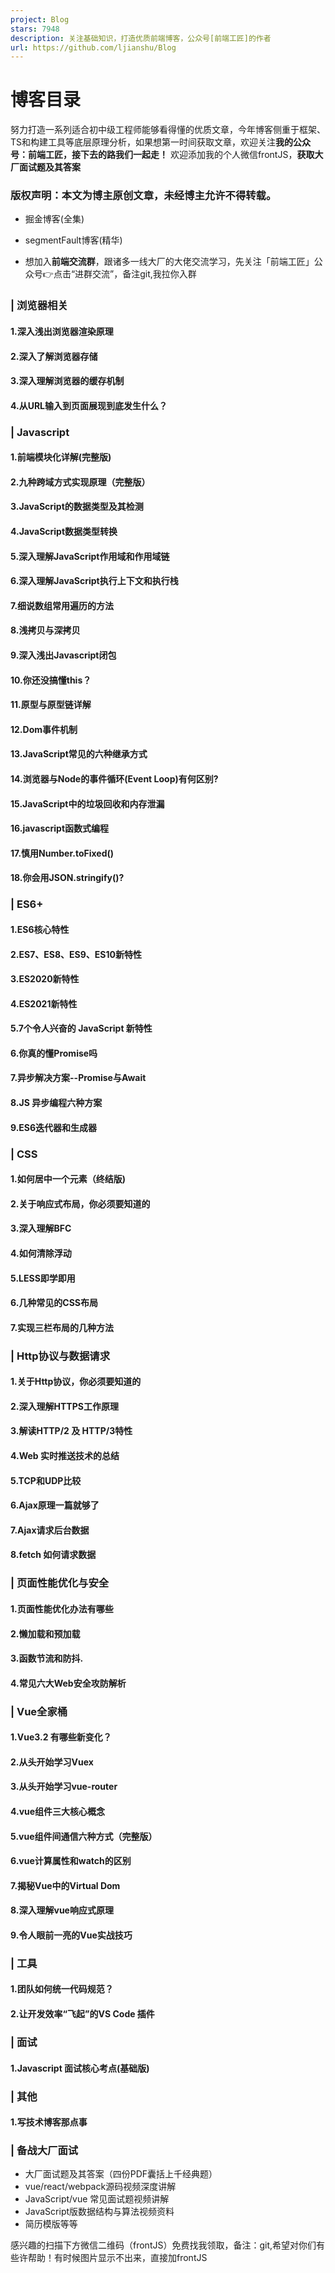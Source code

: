 ```yaml
---
project: Blog
stars: 7948
description: 关注基础知识，打造优质前端博客，公众号[前端工匠]的作者
url: https://github.com/ljianshu/Blog
---
```


博客目录
====

努力打造一系列适合初中级工程师能够看得懂的优质文章，今年博客侧重于框架、TS和构建工具等底层原理分析，如果想第一时间获取文章，欢迎关注**我的公众号：前端工匠，接下去的路我们一起走！** 欢迎添加我的个人微信frontJS，**获取大厂面试题及其答案**

### 版权声明：本文为博主原创文章，未经博主允许不得转载。

-   掘金博客(全集)
    
-   segmentFault博客(精华)
    
-   想加入**前端交流群**，跟诸多一线大厂的大佬交流学习，先关注「前端工匠」公众号👉点击“进群交流”，备注git,我拉你入群
    

### | 浏览器相关

#### 1.深入浅出浏览器渲染原理

#### 2.深入了解浏览器存储

#### 3.深入理解浏览器的缓存机制

#### 4.从URL输入到页面展现到底发生什么？

### | Javascript

#### 1.前端模块化详解(完整版)

#### 2.九种跨域方式实现原理（完整版）

#### 3.JavaScript的数据类型及其检测

#### 4.JavaScript数据类型转换

#### 5.深入理解JavaScript作用域和作用域链

#### 6.深入理解JavaScript执行上下文和执行栈

#### 7.细说数组常用遍历的方法

#### 8.浅拷贝与深拷贝

#### 9.深入浅出Javascript闭包

#### 10.你还没搞懂this？

#### 11.原型与原型链详解

#### 12.Dom事件机制

#### 13.JavaScript常见的六种继承方式

#### 14.浏览器与Node的事件循环(Event Loop)有何区别?

#### 15.JavaScript中的垃圾回收和内存泄漏

#### 16.javascript函数式编程

#### 17.慎用Number.toFixed()

#### 18.你会用JSON.stringify()?

### | ES6+

#### 1.ES6核心特性

#### 2.ES7、ES8、ES9、ES10新特性

#### 3.ES2020新特性

#### 4.ES2021新特性

#### 5.7个令人兴奋的 JavaScript 新特性

#### 6.你真的懂Promise吗

#### 7.异步解决方案--Promise与Await

#### 8.JS 异步编程六种方案

#### 9.ES6迭代器和生成器

### | CSS

#### 1.如何居中一个元素（终结版)

#### 2.关于响应式布局，你必须要知道的

#### 3.深入理解BFC

#### 4.如何清除浮动

#### 5.LESS即学即用

#### 6.几种常见的CSS布局

#### 7.实现三栏布局的几种方法

### | Http协议与数据请求

#### 1.关于Http协议，你必须要知道的

#### 2.深入理解HTTPS工作原理

#### 3.解读HTTP/2 及 HTTP/3特性

#### 4.Web 实时推送技术的总结

#### 5.TCP和UDP比较

#### 6.Ajax原理一篇就够了

#### 7.Ajax请求后台数据

#### 8.fetch 如何请求数据

### | 页面性能优化与安全

#### 1.页面性能优化办法有哪些

#### 2.懒加载和预加载

#### 3.函数节流和防抖.

#### 4.常见六大Web安全攻防解析

### | Vue全家桶

#### 1.Vue3.2 有哪些新变化？

#### 2.从头开始学习Vuex

#### 3.从头开始学习vue-router

#### 4.vue组件三大核心概念

#### 5.vue组件间通信六种方式（完整版）

#### 6.vue计算属性和watch的区别

#### 7.揭秘Vue中的Virtual Dom

#### 8.深入理解vue响应式原理

#### 9.令人眼前一亮的Vue实战技巧

### | 工具

#### 1.团队如何统一代码规范？

#### 2.让开发效率“飞起”的VS Code 插件

### | 面试

#### 1.Javascript 面试核心考点(基础版)

### | 其他

#### 1.写技术博客那点事

### | 备战大厂面试

-   大厂面试题及其答案（四份PDF囊括上千经典题）
-   vue/react/webpack源码视频深度讲解
-   JavaScript/vue 常见面试题视频讲解
-   JavaScript版数据结构与算法视频资料
-   简历模版等等

感兴趣的扫描下方微信二维码（frontJS）免费找我领取，备注：git,希望对你们有些许帮助！有时候图片显示不出来，直接加frontJS
